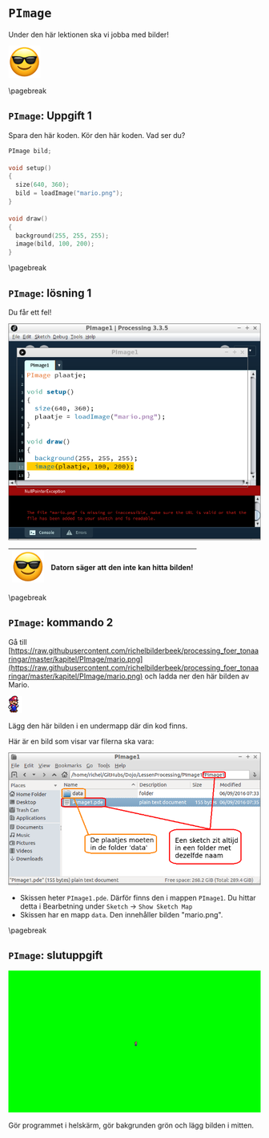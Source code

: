 # `PImage`

Under den här lektionen ska vi jobba med bilder!

![EmojiSunglasses.png](EmojiSunglasses.png)

\pagebreak

## `PImage`: Uppgift 1

Spara den här koden. Kör den här koden. Vad ser du?
   
```c++
PImage bild;

void setup() 
{
  size(640, 360);
  bild = loadImage("mario.png");
}

void draw() 
{
  background(255, 255, 255);
  image(bild, 100, 200);
}
```

\pagebreak

## `PImage`: lösning 1

Du får ett fel!

![Lösning 1](PImage1.png)

![Solglasögon](EmojiSunglasses.png) | Datorn säger att den inte kan hitta bilden!
:-----------------:|:------------------------------:

\pagebreak

## `PImage`: kommando 2

Gå till [https://raw.githubusercontent.com/richelbilderbeek/processing_foer_tonaaringar/master/kapitel/PImage/mario.png](https://raw.githubusercontent.com/richelbilderbeek/processing_foer_tonaaringar/master/kapitel/PImage/mario.png)
och ladda ner den här bilden av Mario.

![mario.png](mario.png)

Lägg den här bilden i en undermapp där din kod finns.

Här är en bild som visar var filerna ska vara:

![Mappstruktur](PImageFolderstructuur.png)

 * Skissen heter `PImage1.pde`. Därför finns den i mappen `PImage1`. Du hittar detta i Bearbetning under `Sketch` -> `Show Sketch Map`
 * Skissen har en mapp `data`. Den innehåller bilden "mario.png".

\pagebreak

## `PImage`: slutuppgift

![`PImage`: slutuppgift](PImageEindopdracht.png)

Gör programmet i helskärm, gör bakgrunden grön och lägg bilden i mitten.
